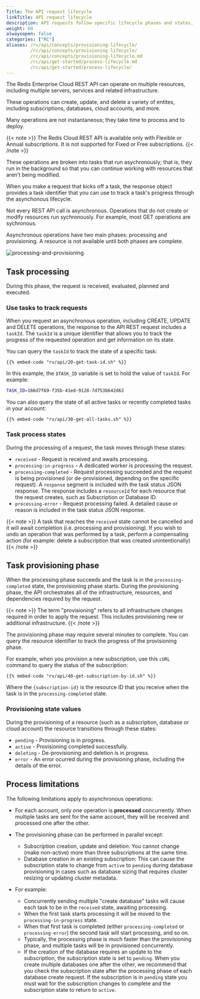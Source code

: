 ```yaml
---
Title: The API request lifecycle  
linkTitle: API request lifecycle
description: API requests follow specific lifecycle phases and states, based on the complexity and length of execution of the operation.
weight: 60
alwaysopen: false
categories: ["RC"]
aliases: /rv/api/concepts/provisioning-lifecycle/
         /rc/api/concepts/provisioning-lifecycle/
         /rc/api/concepts/provisioning-lifecycle.md
         /rc/api/get-started/process-lifecycle.md
         /rc/api/get-started/process-lifecycle/
---
```

The Redis Enterprise Cloud REST API can operate on multiple resources, including multiple servers, services and related infrastructure.

These operations can create, update, and delete a variety of entites, including subscriptions, databases, cloud accounts, and more.

Many operations are not instantaneous; they take time to process and to deploy.

{{< note >}}
The Redis Cloud REST API is available only with Flexible or Annual subscriptions.  It is not supported for Fixed or Free subscriptions.
{{< /note >}}

These operations are broken into tasks that run asychronously; that is, they run in the background so that you can continue working with resources that aren't being modified.

When you make a request that kicks off a task, the response object provides a task identifier that you can use to track a task's progress through the asynchonous lifecycle.

Not every REST API call is asynchronous.  Operations that do not create or modify resources run sychronously.  For example, most GET operations are sychronous.

Asynchronous operations have two main phases: processing and provisioning.  A resource is not available until both phases are complete.

![processing-and-provisioning](/images/rv/api/processing-and-provisioning.png)

## Task processing

During this phase, the request is received, evaluated, planned and executed.

### Use tasks to track requests

When you request an asynchronous operation, including CREATE, UPDATE and DELETE operations, the response to the API REST request includes a `taskId`.
The `taskId` is a unique identifier that allows you to track the progress of the requested operation and get information on its state.

You can query the `taskId` to track the state of a specific task:

```shell
{{% embed-code "rv/api/20-get-task-id.sh" %}}
```

In this example, the `$TASK_ID` variable is set to hold the value of `taskId`. For example:

```bash
TASK_ID=166d7f69-f35b-41ed-9128-7d753b642d63
```

You can also query the state of all active tasks or recently completed tasks in your account:

```shell
{{% embed-code "rv/api/30-get-all-tasks.sh" %}}
```

### Task process states

During the processing of a request, the task moves through these states:

- `received` - Request is received and awaits processing.
- `processing-in-progress` - A dedicated worker is processing the request.
- `processing-completed` - Request processing succeeded and the request is being provisioned (or de-provisioned, depending on the specific request).
    A `response` segment is included with the task status JSON response.
    The response includes a `resourceId` for each resource that the request creates, such as Subscription or Database ID.
- `processing-error` - Request processing failed.
    A detailed cause or reason is included in the task status JSON response.

{{< note >}}
A task that reaches the `received` state cannot be cancelled and it will await completion (i.e. processing and provisioning). If you wish to undo an operation that was performed by a task, perform a compensating action (for example: delete a subscription that was created unintentionally)
{{< /note >}}

## Task provisioning phase

When the processing phase succeeds and the task is in the `processing-completed` state, the provisioning phase starts.
During the provisioning phase, the API orchestrates all of the infrastructure, resources, and dependencies required by the request.

{{< note >}}
The term "provisioning" refers to all infrastructure changes required in order to apply the request. This includes provisioning new or additional infrastructure.
{{< /note >}}

The provisioning phase may require several minutes to complete. You can query the resource identifier to track the progress of the provisioning phase.

For example, when you provision a new subscription, use this `cURL` command to query the status of the subscription:

```shell
{{% embed-code "rv/api/40-get-subscription-by-id.sh" %}}
```

Where the `{subscription-id}` is the resource ID that you receive when the task is in the `processing-completed` state.

### Provisioning state values

During the provisioning of a resource (such as a subscription, database or cloud account) the resource transitions through these states:

- `pending` - Provisioning is in progress.
- `active` - Provisioning completed successfully.
- `deleting` - De-provisioning and deletion is in progress.
- `error` - An error ocurred during the provisioning phase, including the details of the error.

## Process limitations

The following limitations apply to asynchronous operations:

- For each account, only one operation is **processed** concurrently. When multiple tasks are sent for the same account, they will be received and processed one after the other.
- The provisioning phase can be performed in parallel except:
    - Subscription creation, update and deletion: You cannot change (make non-active) more than three subscriptions at the same time.
    - Database creation in an existing subscription: This can cause the subscription state to change from `active` to `pending`
    during  database provisioning in cases such as database sizing that requires cluster resizing or updating cluster metadata.

- For example:
    - Concurrently sending multiple "create database" tasks will cause each task to be in the `received` state, awaiting processing.
    - When the first task starts processing it will be moved to the `processing-in-progress` state.
    - When that first task is completed (either `processing-completed` or `processing-error`) the second task will start processing, and so on.
    - Typically, the processing phase is much faster than the provisioning phase, and multiple tasks will be in provisioned concurrently.
    - If the creation of the database requires an update to the subscription, the subscription state is set to `pending`.
    When you create multiple databases one after the other, we recommend that you check the subscription state after the processing phase of each database create request.
    If the subscription is in `pending` state you must wait for the subscription changes to complete and the subscription state to return to `active`.

